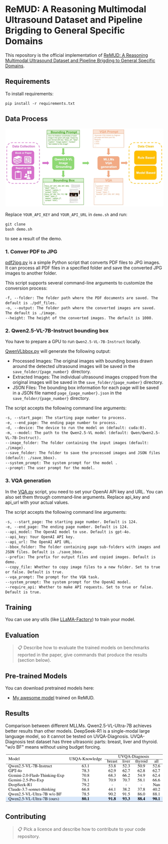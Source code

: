 # ReMUD: A Reasoning Multimodal Ultrasound Dataset and Pipeline Brigding to General Specific Domains

This repository is the official implementation of [ReMUD: A Reasoning Multimodal Ultrasound Dataset and Pipeline Brigding to General Specific Domains](./Paper0512.pdf). 

## Requirements

To install requirements:

```setup
pip install -r requirements.txt
```

## Data Process

![workflow](./imgs/data_process.png)

Replace `YOUR_API_KEY` and `YOUR_API_URL` in `demo.sh` and run:
```
git clone 
bash demo.sh
```
to see a result of the demo.

### 1. Conver PDF to JPG

[pdf2jpg.py]() is a simple Python script that converts PDF files to JPG images. It can process all PDF files in a specified folder and save the converted JPG images to another folder.

This script supports several command-line arguments to customize the conversion process:
```
-f, --folder: The folder path where the PDF documents are saved. The default is ./pdf_files.
-o, --output: The folder path where the converted images are saved. The default is ./image.
--height: The height of the converted images. The default is 1000.
```

### 2. Qwen2.5-VL-7B-Instruct bounding box
You have to prepare a GPU to run `Qwen2.5-VL-7B-Instruct` locally.

[QwenVLbbox.py]()  will generate the following output:
- Processed Images: The original images with bounding boxes drawn around the detected ultrasound images will be saved in the `save_folder/{page_number} `directory.
- Extracted Images: The individual ultrasound images cropped from the original images will be saved in the `save_folder/{page_number}` directory.
- JSON Files: The bounding box information for each page will be saved in a JSON file named `page_{page_number}.json` in the `save_folder/{page_number}` directory.


The script accepts the following command line arguments:
```
-s, --start_page: The starting page number to process.
-e, --end_page: The ending page number to process.
-d, --device: The device to run the model on (default: cuda:0).
-m, --model: The path to the Qwen2.5-VL model (default: Qwen/Qwen2.5-VL-7B-Instruct).
--image_folder: The folder containing the input images (default: ./image).
--save_folder: The folder to save the processed images and JSON files (default: ./save_bbox).
--system_prompt: The system prompt for the model .
--prompt: The user prompt for the model.
```

### 3. VQA generation

In the [VQA.py]() script, you need to set your OpenAI API key and URL. You can also set them through command-line arguments. Replace api_key and api_url with your actual values.

The script accepts the following command line arguments:
```
-s, --start_page: The starting page number. Default is 124.
-e, --end_page: The ending page number. Default is 124.
--api_model: The OpenAI model to use. Default is gpt-4o.
--api_key: Your OpenAI API key.
--api_url: The OpenAI API URL.
--bbox_folder: The folder containing page sub-folders with images and JSON files. Default is ./save_bbox.
--prefix: The prefix for output files and copied images. Default is demo.
--copy_file: Whether to copy image files to a new folder. Set to true or false. Default is true.
--vqa_prompt: The prompt for the VQA task.
--system_prompt: The system prompt for the OpenAI model.
--require_api: Whether to make API requests. Set to true or false. Default is true.
```
## Training

You can use any utils (like [LLaMA-Factory](https://github.com/hiyouga/LLaMA-Factory)) to train your model.

## Evaluation


>📋  Describe how to evaluate the trained models on benchmarks reported in the paper, give commands that produce the results (section below).

## Pre-trained Models

You can download pretrained models here:

- [My awesome model](https://drive.google.com/mymodel.pth) trained on ReMUD.


## Results
Comparison between different MLLMs. Qwen2.5-VL-Ultra-7B achieves better results than other models. DeepSeek-R1 is a single-modal large language model, so it cannot be tested on UVQA-Diagnosis. UVQA-Diagnosis test dataset has three ultrasonic parts: breast, liver and thyroid. "w/o BF" means without using budget forcing.

![Results](./imgs/Results.png)


## Contributing

>📋  Pick a licence and describe how to contribute to your code repository. 
